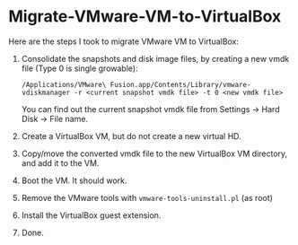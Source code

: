 # Migrate-VMware-VM-to-VirtualBox
Here are the steps I took to migrate VMware VM to VirtualBox:

1. Consolidate the snapshots and disk image files, by creating a new vmdk file (Type 0 is single growable):

    `/Applications/VMware\ Fusion.app/Contents/Library/vmware-vdiskmanager -r <current snapshot vmdk file> -t 0 <new vmdk file>`

   You can find out the current snapshot vmdk file from Settings -> Hard Disk -> File name.

2. Create a VirtualBox VM, but do not create a new virtual HD.

3. Copy/move the converted vmdk file to the new VirtualBox VM directory, and add it to the VM.

4. Boot the VM. It should work.

5. Remove the VMware tools with `vmware-tools-uninstall.pl` (as root)

6. Install the VirtualBox guest extension.

7. Done.

